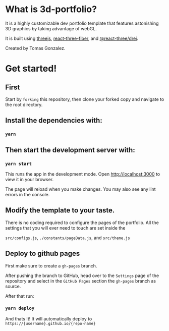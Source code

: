 # What is 3d-portfolio?

It is a highly customizable dev portfolio template that features astonishing 3D graphics by taking advantage of webGL.

It is built using [threejs](https://github.com/mrdoob/three.js), [react-three-fiber](https://github.com/pmndrs/react-three-fiber), and [@react-three/drei](https://github.com/pmndrs/drei).

Created by Tomas Gonzalez.




# Get started!

## First

Start by `forking` this repository, then clone your forked copy and navigate to the root directory.

## Install the dependencies with: 

### `yarn`

## Then start the development server with:

### `yarn start`

This runs the app in the development mode.
Open [http://localhost:3000](http://localhost:3000) to view it in your browser.

The page will reload when you make changes.
You may also see any lint errors in the console.

## Modify the template to your taste.

There is no coding required to configure the pages of the portfolio. 
All the settings that you will ever need to touch are set inside the 

`src/configs.js`, `./constants/pageData.js`, and `src/theme.js`


## Deploy to github pages

First make sure to create a `gh-pages` branch.

After pushing the branch to GitHub, head over to the `Settings` page of the repository and select in the `GitHub Pages` section the `gh-pages` branch as source.

After that run:

### `yarn deploy`

And thats It! It will automatically deploy to `https://{username}.github.io/{repo-name}`


